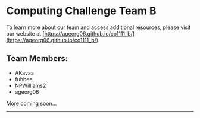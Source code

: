 # Computing Challenge Team B

To learn more about our team and access additional resources, please visit our website at [https://ageorg06.github.io/co1111_b/](https://ageorg06.github.io/co1111_b/).

## Team Members:

* AKavaa
* fuhbee
* NPWilliams2
* ageorg06

More coming soon...
____
